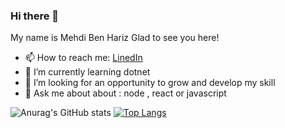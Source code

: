 ### Hi there 👋
My name is Mehdi Ben Hariz
Glad to see you here!   

- 📫 How to reach me:
 [LinedIn](https://www.linkedin.com/in/mehdi-ben-hariz/)
 - 🌱 I’m currently learning dotnet
 - 👯 I’m looking for an opportunity to grow and develop my skill
 - 💬 Ask me about about : node , react or javascript



![Anurag's GitHub stats](https://github-readme-stats.vercel.app/api?username=mehdi-benhariz&show_icons=true&count_private=true)
[![Top Langs](https://github-readme-stats.vercel.app/api/top-langs/?username=anuraghazra)](https://github.com/anuraghazra/github-readme-stats)
<!--
**mehdi-benhariz/mehdi-benhariz** is a ✨ _special_ ✨ repository because its `README.md` (this file) appears on your GitHub profile.

Here are some ideas to get you started:

- 🔭 I’m currently working on ...
- 🌱 I’m currently learning ...
- 👯 I’m looking to collaborate on ...
- 🤔 I’m looking for help with ...
- 💬 Ask me about ...
- 📫 How to reach me: ...
- 😄 Pronouns: ...
- ⚡ Fun fact: ...
-->
